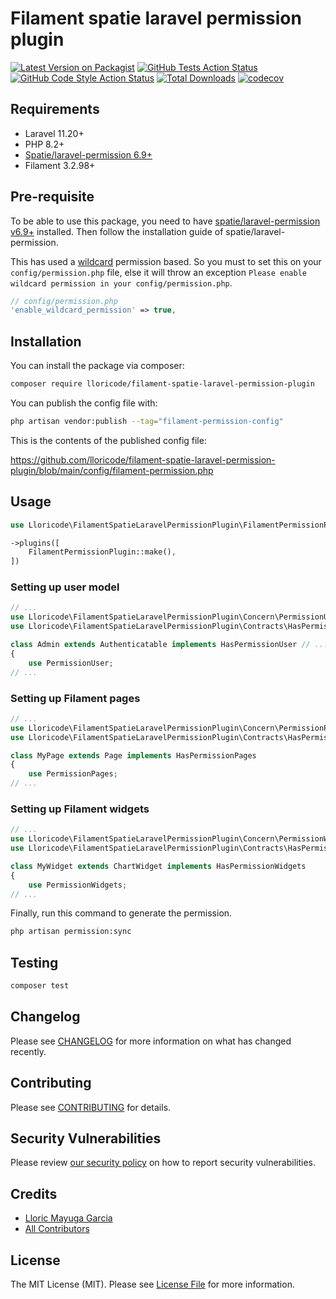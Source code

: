 # Filament spatie laravel permission plugin

[![Latest Version on Packagist](https://img.shields.io/packagist/v/lloricode/filament-spatie-laravel-permission-plugin.svg?style=flat-square)](https://packagist.org/packages/lloricode/filament-spatie-laravel-permission-plugin)
[![GitHub Tests Action Status](https://img.shields.io/github/actions/workflow/status/lloricode/filament-spatie-laravel-permission-plugin/run-tests.yml?branch=main&label=tests&style=flat-square)](https://github.com/lloricode/filament-spatie-laravel-permission-plugin/actions?query=workflow%3Arun-tests+branch%3Amain)
[![GitHub Code Style Action Status](https://img.shields.io/github/actions/workflow/status/lloricode/filament-spatie-laravel-permission-plugin/fix-php-code-style-issues.yml?branch=main&label=code%20style&style=flat-square)](https://github.com/lloricode/filament-spatie-laravel-permission-plugin/actions?query=workflow%3A"Fix+PHP+code+style+issues"+branch%3Amain)
[![Total Downloads](https://img.shields.io/packagist/dt/lloricode/filament-spatie-laravel-permission-plugin.svg?style=flat-square)](https://packagist.org/packages/lloricode/filament-spatie-laravel-permission-plugin)
[![codecov](https://codecov.io/gh/lloricode/filament-spatie-laravel-permission-plugin/graph/badge.svg?token=Z0BXJ4LVL3)](https://codecov.io/gh/lloricode/filament-spatie-laravel-permission-plugin)

## Requirements
- Laravel 11.20+
- PHP 8.2+
- [Spatie/laravel-permission 6.9+](https://github.com/spatie/laravel-permission/tree/6.9.0)
- Filament 3.2.98+

## Pre-requisite

To be able to use this package, you need to have [spatie/laravel-permission v6.9+](https://github.com/spatie/laravel-permission/tree/6.9.0) installed.
Then follow the installation guide of spatie/laravel-permission.

This has used a [wildcard](https://spatie.be/docs/laravel-permission/v6/basic-usage/wildcard-permissions) permission based.
So you must to set this on your `config/permission.php` file, else it will throw an exception `Please enable wildcard permission in your config/permission.php`.

```php
// config/permission.php
'enable_wildcard_permission' => true,
```

## Installation

You can install the package via composer:

```bash
composer require lloricode/filament-spatie-laravel-permission-plugin
```


You can publish the config file with:

```bash
php artisan vendor:publish --tag="filament-permission-config"
```

This is the contents of the published config file:

https://github.com/lloricode/filament-spatie-laravel-permission-plugin/blob/main/config/filament-permission.php

## Usage

```php
use Lloricode\FilamentSpatieLaravelPermissionPlugin\FilamentPermissionPlugin;

->plugins([
    FilamentPermissionPlugin::make(),
])
```

### Setting up user model

```php
// ...
use Lloricode\FilamentSpatieLaravelPermissionPlugin\Concern\PermissionUser;
use Lloricode\FilamentSpatieLaravelPermissionPlugin\Contracts\HasPermissionUser;

class Admin extends Authenticatable implements HasPermissionUser // ...
{
    use PermissionUser;
// ...
```

### Setting up Filament pages

```php
// ...
use Lloricode\FilamentSpatieLaravelPermissionPlugin\Concern\PermissionPages;
use Lloricode\FilamentSpatieLaravelPermissionPlugin\Contracts\HasPermissionPages;

class MyPage extends Page implements HasPermissionPages
{
    use PermissionPages;
// ...
```

### Setting up Filament widgets

```php
// ...
use Lloricode\FilamentSpatieLaravelPermissionPlugin\Concern\PermissionWidgets;
use Lloricode\FilamentSpatieLaravelPermissionPlugin\Contracts\HasPermissionWidgets;

class MyWidget extends ChartWidget implements HasPermissionWidgets
{
    use PermissionWidgets;
// ...
```
Finally, run this command to generate the permission.

```bash
php artisan permission:sync
```

## Testing

```bash
composer test
```

## Changelog

Please see [CHANGELOG](CHANGELOG.md) for more information on what has changed recently.

## Contributing

Please see [CONTRIBUTING](.github/CONTRIBUTING.md) for details.

## Security Vulnerabilities

Please review [our security policy](../../security/policy) on how to report security vulnerabilities.

## Credits

- [Lloric Mayuga Garcia](https://github.com/lloricode)
- [All Contributors](../../contributors)

## License

The MIT License (MIT). Please see [License File](LICENSE.md) for more information.
